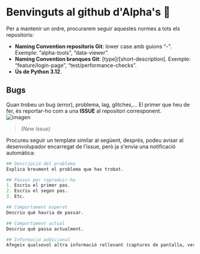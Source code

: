 # Benvinguts al github d'Alpha's 👋
Per a mantenir un ordre, procurarem seguir aquestes normes a tots els repositoris:
- **Naming Convention repositoris Git**: lower case amb guions “-”. Exemple: “alpha-tools”, “data-viewer”.
- **Naming Convention branques Git**: [type]/[short-description]. Exemple: “feature/login-page”, “test/performance-checks”.
- **Ús de Python 3.12**.

## Bugs
Quan trobeu un bug (error), problema, lag, glitches,... El primer que heu de fer, és reportar-ho com a una **ISSUE** al repositori corresponent.  
![imagen](https://github.com/user-attachments/assets/a15e5478-53e9-463e-ae1d-1486da0fd05a)
> *(New Issue)*

Procureu seguir un template similar al següent, després, podeu avisar al desenvolupador encarregat de l'issue, però ja s'envia una notificació automàtica:
```python
## Descripció del problema
Explica breument el problema que has trobat.

## Passos per reproduir-ho
1. Escriu el primer pas.
2. Escriu el segon pas.
3. Etc.

## Comportament esperat
Descriu què hauria de passar.

## Comportament actual
Descriu què passa actualment.

## Informació addicional
Afegeix qualsevol altra informació rellevant (captures de pantalla, versions, etc.).
```
